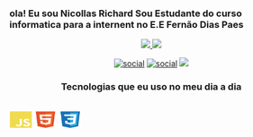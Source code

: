 ### ola! Eu sou Nicollas Richard Sou Estudante do curso informatica para a internent no E.E Fernão Dias Paes

<div align="center">
  <a href="https://github.com/N1coll4s">
    <img height="150em" src="https://github-readme-stats.vercel.app/api?username=N1coll4s&count_private=true&include_all_commits=true&show_icons=true&theme=dracula&hide_border=false&show_owner=true"/>
    <img height="150em" src="https://github-readme-stats.vercel.app/api/top-langs/?username=N1coll4s&theme=dracula&hide_border=false&&layout=compact"/>
    
[![social](https://img.shields.io/badge/Instagram-E4405F?style=for-the-badge&logo=instagram&logoColor=white)](https://instagram.com/_nicollasrd)
[![social](https://img.shields.io/badge/Facebook-3B5998?style=for-the-badge&logo=facebook&logoColor=white)](https://facebook.com/NicollasBaumhart)
<a href = "mailto:nicollasrichardlacerda@gmail.com"><img src="https://img.shields.io/badge/-Gmail-%23333?style=for-the-badge&logo=gmail&logoColor=white" target="_blank"></a>
### Tecnologias que eu uso no meu dia a dia 

</div>
<div style="display: inline_block"><br>
  <img align="center" alt="N1coll4s-Js" height="30" width="40" src="https://raw.githubusercontent.com/devicons/devicon/master/icons/javascript/javascript-plain.svg">
  <img align="center" alt="N1coll4s-HTML" height="30" width="40" src="https://raw.githubusercontent.com/devicons/devicon/master/icons/html5/html5-original.svg">
  <img align="center" alt="N1coll4s-CSS" height="30" width="40" src="https://raw.githubusercontent.com/devicons/devicon/master/icons/css3/css3-original.svg">
</div>

<div align="center">
